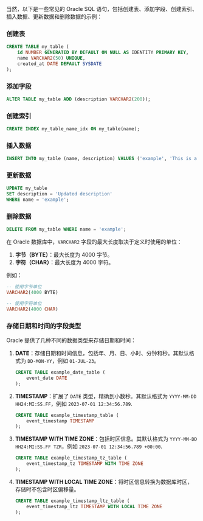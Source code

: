 当然，以下是一些常见的 Oracle SQL 语句，包括创建表、添加字段、创建索引、插入数据、更新数据和删除数据的示例：

### 创建表
```sql
CREATE TABLE my_table (
    id NUMBER GENERATED BY DEFAULT ON NULL AS IDENTITY PRIMARY KEY,
    name VARCHAR2(50) UNIQUE,
    created_at DATE DEFAULT SYSDATE
);
```

### 添加字段
```sql
ALTER TABLE my_table ADD (description VARCHAR2(200));
```

### 创建索引
```sql
CREATE INDEX my_table_name_idx ON my_table(name);
```

### 插入数据
```sql
INSERT INTO my_table (name, description) VALUES ('example', 'This is a description');
```

### 更新数据
```sql
UPDATE my_table
SET description = 'Updated description'
WHERE name = 'example';
```

### 删除数据
```sql
DELETE FROM my_table WHERE name = 'example';
```

在 Oracle 数据库中，`VARCHAR2` 字段的最大长度取决于定义时使用的单位：

1. **字节（BYTE）**：最大长度为 4000 字节。
2. **字符（CHAR）**：最大长度为 4000 字符。

例如：
```sql
-- 使用字节单位
VARCHAR2(4000 BYTE)

-- 使用字符单位
VARCHAR2(4000 CHAR)
```

### 存储日期和时间的字段类型

Oracle 提供了几种不同的数据类型来存储日期和时间：

1. **DATE**：存储日期和时间信息，包括年、月、日、小时、分钟和秒。其默认格式为 `DD-MON-YY`，例如 `01-JUL-23`。
    ```sql
    CREATE TABLE example_date_table (
        event_date DATE
    );
    ```

2. **TIMESTAMP**：扩展了 `DATE` 类型，精确到小数秒。其默认格式为 `YYYY-MM-DD HH24:MI:SS.FF`，例如 `2023-07-01 12:34:56.789`.
    ```sql
    CREATE TABLE example_timestamp_table (
        event_timestamp TIMESTAMP
    );
    ```

3. **TIMESTAMP WITH TIME ZONE**：包括时区信息。其默认格式为 `YYYY-MM-DD HH24:MI:SS.FF TZR`，例如 `2023-07-01 12:34:56.789 +00:00`.
    ```sql
    CREATE TABLE example_timestamp_tz_table (
        event_timestamp_tz TIMESTAMP WITH TIME ZONE
    );
    ```

4. **TIMESTAMP WITH LOCAL TIME ZONE**：将时区信息转换为数据库时区，存储时不包含时区偏移量。
    ```sql
    CREATE TABLE example_timestamp_ltz_table (
        event_timestamp_ltz TIMESTAMP WITH LOCAL TIME ZONE
    );
    ```

